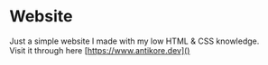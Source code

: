 # Website
Just a simple website I made with my low HTML & CSS knowledge.<br>
Visit it through here [https://www.antikore.dev]()
